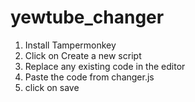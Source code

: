 ﻿# yewtube_changer

1. Install Tampermonkey
2. Click on Create a new script
3. Replace any existing code in the editor
4. Paste the code from changer.js
5. click on save
